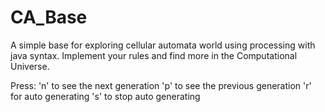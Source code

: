 # CA_Base
A simple base for exploring cellular automata world using processing with java syntax.
Implement your rules and find more in the Computational Universe.

Press:
'n' to see the next generation
'p' to see the previous generation
'r' for auto generating
's' to stop auto generating
